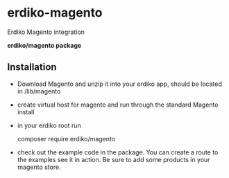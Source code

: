 erdiko-magento
==============

Erdiko Magento integration

**erdiko/magento package**

Installation
------------

* Download Magento and unzip it into your erdiko app, should be located in /lib/magento

* create virtual host for magento and run through the standard Magento install

* in your erdiko root run

	composer require erdiko/magento

* check out the example code in the package.  You can create a route to the examples see it in action.  Be sure to add some products in your magento store.

